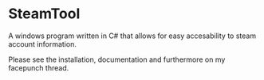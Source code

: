 # SteamTool
A windows program written in C# that allows for easy accesability to steam account information.

Please see the installation, documentation and furthermore on my facepunch thread.